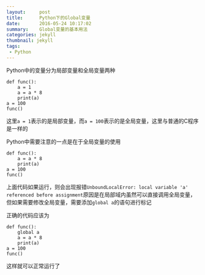 ```yaml
---
layout:     post
title:	    Python下的Global变量
date:       2016-05-24 10:17:02
summary:    Global变量的基本用法
categories: jekyll
thumbnail: jekyll
tags:
 - Python
---
```

Python中的变量分为局部变量和全局变量两种

    def func():
        a = 1
        a = a * 8
        print(a)
    a = 100
    func()

这里`a = 1`表示的是局部变量，而`a = 100`表示的是全局变量，这里与普通的C程序是一样的

Python中需要注意的一点是在于全局变量的使用

    def func():
        a = a * 8
        print(a)
    a = 100
    func()

上面代码如果运行，则会出现报错`UnboundLocalError: local variable 'a' referenced before assignment`原因是在局部域内虽然可以直接调用全局变量，但如果需要修改全局变量，需要添加`global a`的语句进行标记

正确的代码应该为

    def func():
        global a
        a = a * 8
        print(a)
    a = 100
    func()

这样就可以正常运行了
